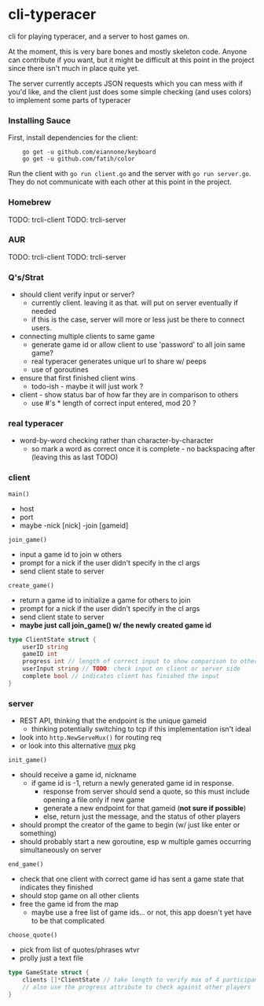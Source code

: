 # cli-typeracer

cli for playing typeracer, and a server to host games on.

At the moment, this is very bare bones and mostly skeleton code. Anyone can contribute if you want,
but it might be difficult at this point in the project since there isn't much in place quite yet.

The server currently accepts JSON requests which you can mess with if you'd like, and the client
just does some simple checking (and uses colors) to implement some parts of typeracer

### Installing Sauce

First, install dependencies for the client:
```
	go get -u github.com/eiannone/keyboard
	go get -u github.com/fatih/color
```

Run the client with `go run client.go` and the server with `go run server.go`. They do
not communicate with each other at this point in the project.

### Homebrew

TODO: trcli-client
TODO: trcli-server

### AUR

TODO: trcli-client
TODO: trcli-server

### Q's/Strat
- should client verify input or server?
  - currently client. leaving it as that. will put on server eventually if needed
  - if this is the case, server will more or less just be there to connect users.
- connecting multiple clients to same game
  - generate game id or allow client to use 'password' to all join same game?
  - real typeracer generates unique url to share w/ peeps
  - use of goroutines
- ensure that first finished client wins
  - todo-ish - maybe it will just work ?
- client - show status bar of how far they are in comparison to others
  - use #'s * length of correct input entered, mod 20 ?

### real typeracer
- word-by-word checking rather than character-by-character
  - so mark a word as correct once it is complete - no backspacing after (leaving this as last TODO)

### client

`main()`

- host
- port
- maybe -nick [nick] -join [gameid]

`join_game()`

- input a game id to join w others
- prompt for a nick if the user didn't specify in the cl args
- send client state to server

`create_game()`

- return a game id to initialize a game for others to join
- prompt for a nick if the user didn't specify in the cl args
- send client state to server
- **maybe just call join_game() w/ the newly created game id**
```go
type ClientState struct {
	userID string
	gameID int
	progress int // length of correct input to show comparison to other players
	userInput string // TODO: check input on client or server side
	complete bool // indicates client has finished the input
}
```


### server

- REST API, thinking that the endpoint is the unique gameid
  + thinking potentially switching to tcp if this implementation isn't ideal
- look into `http.NewServeMux()` for routing req
- or look into this alternative [mux](https://github.com/gorilla/mux#examples) pkg

`init_game()`

- should receive a game id, nickname
  - if game id is -1, return a newly generated game id in response.
	- response from server should send a quote, so this must include opening a file only if new game
	- generate a new endpoint for that gameid (**not sure if possible**)
    - else, return just the message, and the status of other players
- should prompt the creator of the game to begin (w/ just like enter or something)
- should probably start a new goroutine, esp w multiple games occurring simultaneously on server

`end_game()`
- check that one client with correct game id has sent a game state that indicates they finished
- should stop game on all other clients
- free the game id from the map
  - maybe use a free list of game ids... or not, this app doesn't yet have to be that complicated

`choose_quote()`

- pick from list of quotes/phrases wtvr
- prolly just a text file
```go
type GameState struct {
	clients []*ClientState // take length to verify max of 4 participants
	// also use the progress attribute to check against other players
}
```
